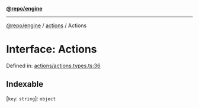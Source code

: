 [**@repo/engine**](../../README.md)

---

[@repo/engine](../../modules.md) / [actions](../README.md) / Actions

# Interface: Actions

Defined in: [actions/actions.types.ts:36](https://github.com/alexqguo/drinking-board-game-v3/blob/56df34968617deee505d881352afe56efb53b2a4/packages/engine/src/actions/actions.types.ts#L36)

## Indexable

\[`key`: `string`\]: `object`
